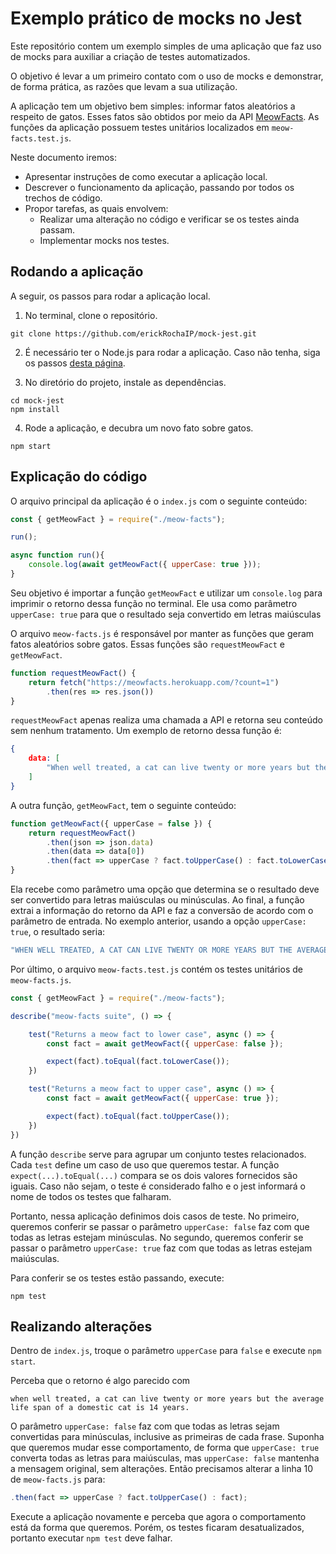 # Exemplo prático de mocks no Jest
Este repositório contem um exemplo simples de uma aplicação que faz uso de mocks para auxiliar a criação de testes automatizados.

O objetivo é levar a um primeiro contato com o uso de mocks e demonstrar, de forma prática, as razões que levam a sua utilização.

A aplicação tem um objetivo bem simples: informar fatos aleatórios a respeito de gatos. Esses fatos são obtidos por meio da API [MeowFacts](https://github.com/wh-iterabb-it/meowfacts). As funções da aplicação possuem testes unitários localizados em `meow-facts.test.js`.

Neste documento iremos:

- Apresentar instruções de como executar a aplicação local.
- Descrever o funcionamento da aplicação, passando por todos os trechos de código.
- Propor tarefas, as quais envolvem:
  - Realizar uma alteração no código e verificar se os testes ainda passam.
  - Implementar mocks nos testes.

## Rodando a aplicação
A seguir, os passos para rodar a aplicação local.

1. No terminal, clone o repositório.

```
git clone https://github.com/erickRochaIP/mock-jest.git
```

2. É necessário ter o Node.js para rodar a aplicação. Caso não tenha, siga os passos [desta página](https://nodejs.org/en/download/).

3. No diretório do projeto, instale as dependências.

```
cd mock-jest
npm install
```

4. Rode a aplicação, e decubra um novo fato sobre gatos.

```
npm start
```

## Explicação do código
O arquivo principal da aplicação é o `index.js` com o seguinte conteúdo:

```js
const { getMeowFact } = require("./meow-facts");

run();

async function run(){
    console.log(await getMeowFact({ upperCase: true }));
}
```

Seu objetivo é importar a função `getMeowFact` e utilizar um `console.log` para imprimir o retorno dessa função no terminal. Ele usa como parâmetro `upperCase: true` para que o resultado seja convertido em letras maiúsculas

O arquivo `meow-facts.js` é responsável por manter as funções que geram fatos aleatórios sobre gatos. Essas funções são `requestMeowFact` e `getMeowFact`.

```js
function requestMeowFact() {
    return fetch("https://meowfacts.herokuapp.com/?count=1")
        .then(res => res.json())
}
```

`requestMeowFact` apenas realiza uma chamada a API e retorna seu conteúdo sem nenhum tratamento. Um exemplo de retorno dessa função é:

```json
{
    data: [
        "When well treated, a cat can live twenty or more years but the average life span of a domestic cat is 14 years."
    ]
}
```

A outra função, `getMeowFact`, tem o seguinte conteúdo:

```js
function getMeowFact({ upperCase = false }) {
    return requestMeowFact()
        .then(json => json.data)
        .then(data => data[0])
        .then(fact => upperCase ? fact.toUpperCase() : fact.toLowerCase());
}
```
Ela recebe como parâmetro uma opção que determina se o resultado deve ser convertido para letras maiúsculas ou minúsculas. Ao final, a função extrai a informação do retorno da API e faz a conversão de acordo com o parâmetro de entrada. No exemplo anterior, usando a opção `upperCase: true`, o resultado seria:

```js
"WHEN WELL TREATED, A CAT CAN LIVE TWENTY OR MORE YEARS BUT THE AVERAGE LIFE SPAN OF A DOMESTIC CAT IS 14 YEARS."
```

Por último, o arquivo `meow-facts.test.js` contém os testes unitários de `meow-facts.js`.

```js
const { getMeowFact } = require("./meow-facts");

describe("meow-facts suite", () => {

    test("Returns a meow fact to lower case", async () => {
        const fact = await getMeowFact({ upperCase: false });

        expect(fact).toEqual(fact.toLowerCase());
    })

    test("Returns a meow fact to upper case", async () => {
        const fact = await getMeowFact({ upperCase: true });

        expect(fact).toEqual(fact.toUpperCase());
    })
})
```

A função `describe` serve para agrupar um conjunto testes relacionados. Cada `test` define um caso de uso que queremos testar. A função `expect(...).toEqual(...)` compara se os dois valores fornecidos são iguais. Caso não sejam, o teste é considerado falho e o jest informará o nome de todos os testes que falharam.

Portanto, nessa aplicação definimos dois casos de teste. No primeiro, queremos conferir se passar o parâmetro `upperCase: false` faz com que todas as letras estejam minúsculas. No segundo, queremos conferir se passar o parâmetro `upperCase: true` faz com que todas as letras estejam maiúsculas.

Para conferir se os testes estão passando, execute:

```
npm test
```

## Realizando alterações

Dentro de `index.js`, troque o parâmetro `upperCase` para `false` e execute `npm start`.

Perceba que o retorno é algo parecido com

```
when well treated, a cat can live twenty or more years but the average life span of a domestic cat is 14 years.
```

O parâmetro `upperCase: false` faz com que todas as letras sejam convertidas para minúsculas, inclusive as primeiras de cada frase. Suponha que queremos mudar esse comportamento, de forma que `upperCase: true` converta todas as letras para maiúsculas, mas `upperCase: false` mantenha a mensagem original, sem alterações. Então precisamos alterar a linha 10 de `meow-facts.js` para:

```js
.then(fact => upperCase ? fact.toUpperCase() : fact);
```

Execute a aplicação novamente e perceba que agora o comportamento está da forma que queremos. Porém, os testes ficaram desatualizados, portanto executar `npm test` deve falhar.